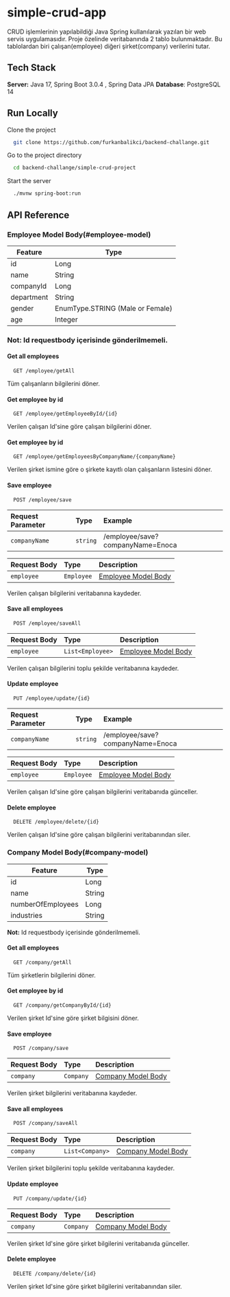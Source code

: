 
# simple-crud-app

CRUD işlemlerinin yapılabildiği Java Spring kullanılarak yazılan bir web servis uygulamasıdır. Proje özelinde veritabanında 2 tablo bulunmaktadır.
Bu tablolardan biri çalışan(employee) diğeri şirket(company) verilerini tutar. 


## Tech Stack

**Server:** Java 17, Spring Boot 3.0.4 , Spring Data JPA 
**Database**: PostgreSQL 14

## Run Locally

Clone the project

```bash
  git clone https://github.com/furkanbalikci/backend-challange.git
```

Go to the project directory

```bash
  cd backend-challange/simple-crud-project
```

Start the server

```bash
  ./mvnw spring-boot:run
```

## API Reference

### Employee Model Body(#employee-model)

| Feature    | Type              |
|------------|-------------------|
| id         | Long              |
| name       | String            |
| companyId  | Long              |
| department | String            |
| gender     | EnumType.STRING (Male or Female) |
| age        | Integer           |


### **Not:** Id requestbody içerisinde gönderilmemeli.



#### Get all employees

```http
  GET /employee/getAll
```
Tüm çalışanların bilgilerini döner.

#### Get employee by id

```http
  GET /employee/getEmployeeById/{id}
```

Verilen çalışan Id'sine göre çalışan bilgilerini döner. 

#### Get employee by id

```http
  GET /employee/getEmployeesByCompanyName/{companyName}
```

Verilen şirket ismine göre o şirkete kayıtlı olan çalışanların listesini döner.

#### Save employee

```http
  POST /employee/save
```

| Request Parameter | Type     | Example                          |
|:------------------| :------- |:---------------------------------|
| `companyName`     | `string` | /employee/save?companyName=Enoca |

| Request Body | Type       | Description                            |
|:-------------|:-----------|:---------------------------------------|
| `employee`   | `Employee` | [Employee Model Body](#employee-model) |

Verilen çalışan bilgilerini veritabanına kaydeder. 


#### Save all employees

```http
  POST /employee/saveAll
```

| Request Body | Type             | Description                            |
|:-------------|:-----------------|:---------------------------------------|
| `employee`   | `List<Employee>` | [Employee Model Body](#employee-model) |

Verilen çalışan bilgilerini toplu şekilde veritabanına kaydeder.

#### Update employee

```http
  PUT /employee/update/{id}
```

| Request Parameter | Type     | Example                          |
|:------------------| :------- |:---------------------------------|
| `companyName`     | `string` | /employee/save?companyName=Enoca |

| Request Body | Type       | Description                            |
|:-------------|:-----------|:---------------------------------------|
| `employee`   | `Employee` | [Employee Model Body](#employee-model) |

Verilen çalışan Id'sine göre çalışan bilgilerini veritabanıda günceller.


#### Delete employee

```http
  DELETE /employee/delete/{id}
```

Verilen çalışan Id'sine göre çalışan bilgilerini veritabanından siler. 




### Company Model Body(#company-model)

| Feature           | Type              |
|-------------------|-------------------|
| id                | Long              |
| name              | String            |
| numberOfEmployees | Long              |
| industries        | String            |


**Not:** Id requestbody içerisinde gönderilmemeli.



#### Get all employees

```http
  GET /company/getAll
```
Tüm şirketlerin bilgilerini döner.

#### Get employee by id

```http
  GET /company/getCompanyById/{id}
```

Verilen şirket Id'sine göre şirket bilgisini döner.



#### Save employee

```http
  POST /company/save
```

| Request Body | Type      | Description                          |
|:-------------|:----------|:-------------------------------------|
| `company`    | `Company` | [Company Model Body](#company-model) |

Verilen şirket bilgilerini veritabanına kaydeder.


#### Save all employees

```http
  POST /company/saveAll
```

| Request Body | Type            | Description                            |
|:-------------|:----------------|:---------------------------------------|
| `company`    | `List<Company>` | [Company Model Body](#company-model) |

Verilen şirket bilgilerini toplu şekilde veritabanına kaydeder.

#### Update employee

```http
  PUT /company/update/{id}
```


| Request Body | Type       | Description                            |
|:-------------|:-----------|:---------------------------------------|
| `company`    | `Company` | [Company Model Body](#company-model) |

Verilen şirket Id'sine göre şirket bilgilerini veritabanıda günceller.


#### Delete employee

```http
  DELETE /company/delete/{id}
```

Verilen şirket Id'sine göre şirket bilgilerini veritabanından siler.



